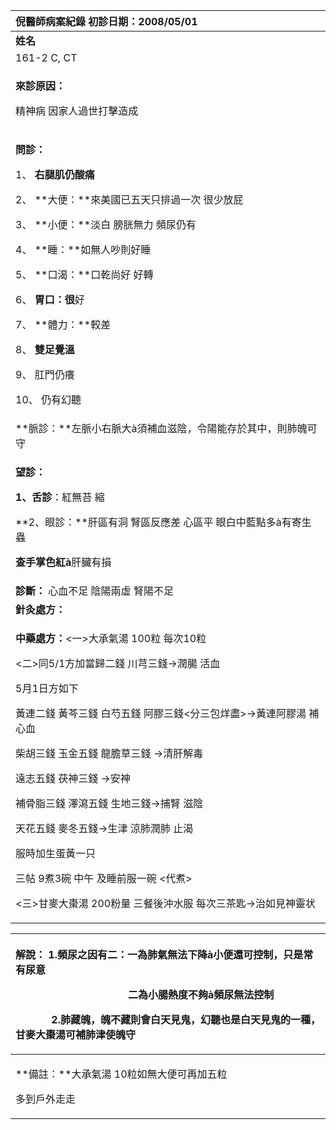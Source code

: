 ﻿|**倪醫師病案紀錄**     初診日期：2008/05/01|
| :- |
|**姓名**|**性別：**|**年齡及體型**|**來診日期：**|
|161-2 C, CT|女|60歲  瘦|2008/05/05|
|<p>**來診原因：**</p><p>精神病 因家人過世打擊造成</p>|
|<p>**問診：**</p><p>1、 **右腿肌仍酸痛**</p><p>2、 **大便：**來美國已五天只排過一次 很少放屁</p><p>3、 **小便：**淡白 膀胱無力 頻尿仍有</p><p>4、 **睡：**如無人吵則好睡 </p><p>5、 **口渴：**口乾尚好 好轉</p><p>6、 **胃口：很**好</p><p>7、 **體力：**較差</p><p>8、 **雙足覺溫**</p><p>9、 肛門仍癢</p><p>10、 仍有幻聽</p>|
|**脈診：**左脈小右脈大à須補血滋陰，令陽能存於其中，則肺魄可守|
|<p>**望診：**</p><p>**1、舌診**：紅無苔 縮</p><p>**2、眼診：**肝區有洞 腎區反應差 心區平 眼白中藍點多à有寄生蟲</p><p>**查手掌色紅à**肝臟有損</p>|
|**診斷：** 心血不足 陰陽兩虛 腎陽不足|
|**針灸處方：**	 |
|<p>**中藥處方：**<一>大承氣湯 100粒 每次10粒</p><p><二>同5/1方加當歸二錢 川芎三錢→潤腸 活血</p><p>5月1日方如下</p><p>黃連二錢 黃芩三錢 白芍五錢 阿膠三錢<分三包烊盡>→黃連阿膠湯 補心血</p><p>柴胡三錢 玉金五錢 龍膽草三錢 →清肝解毒</p><p>遠志五錢 茯神三錢 →安神</p><p>補骨脂三錢 澤瀉五錢 生地三錢→捕腎 滋陰</p><p>天花五錢 麥冬五錢→生津 涼肺潤肺 止渴</p><p>服時加生蛋黃一只 </p><p>三帖 9煮3碗 中午 及睡前服一碗  <代煮></p><p><三>甘麥大棗湯 200粉量 三餐後沖水服 每次三茶匙→治如見神靈状</p><p></p>|


|<p>**解說：** 1.頻尿之因有二：一為肺氣無法下降à小便還可控制，只是常有尿意</p><p>`                      `二為小腸熱度不夠à頻尿無法控制</p><p>`       `2.肺藏魄，魄不藏則會白天見鬼，幻聽也是白天見鬼的一種，甘麥大棗湯可補肺津使魄守</p>|
| :- |
|<p>**備註：**大承氣湯 10粒如無大便可再加五粒</p><p>多到戶外走走</p>|


